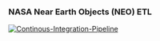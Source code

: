 
### NASA Near Earth Objects (NEO) ETL

[![Continous-Integration-Pipeline](https://github.com/konskar/Nasa-Neo-Service-ETL-DAG/actions/workflows/github-actions.yml/badge.svg)](https://github.com/konskar/Nasa-Neo-Service-ETL-DAG/actions/workflows/github-actions.yml)
